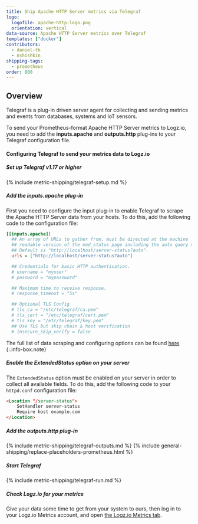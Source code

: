```yaml
---
title: Ship Apache HTTP Server metrics via Telegraf
logo:
  logofile: apache-http-logo.png
  orientation: vertical
data-source: Apache HTTP Server metrics over Telegraf
templates: ["docker"]
contributors:
  - daniel-tk
  - nshishkin
shipping-tags:  
  - prometheus
order: 800
---
```



## Overview

Telegraf is a plug-in driven server agent for collecting and sending metrics and events from databases, systems and IoT sensors.

To send your Prometheus-format Apache HTTP Server metrics to Logz.io, you need to add the **inputs.apache** and **outputs.http** plug-ins to your Telegraf configuration file.

#### Configuring Telegraf to send your metrics data to Logz.io

<div class="tasklist">

##### Set up Telegraf v1.17 or higher

{% include metric-shipping/telegraf-setup.md %}

##### Add the inputs.apache plug-in

First you need to configure the input plug-in to enable Telegraf to scrape the Apache HTTP Server data from your hosts. To do this, add the following code to the configuration file:

``` ini
[[inputs.apache]]
  ## An array of URLs to gather from, must be directed at the machine
  ## readable version of the mod_status page including the auto query string.
  ## Default is "http://localhost/server-status?auto".
  urls = ["http://localhost/server-status?auto"]

  ## Credentials for basic HTTP authentication.
  # username = "myuser"
  # password = "mypassword"

  ## Maximum time to receive response.
  # response_timeout = "5s"

  ## Optional TLS Config
  # tls_ca = "/etc/telegraf/ca.pem"
  # tls_cert = "/etc/telegraf/cert.pem"
  # tls_key = "/etc/telegraf/key.pem"
  ## Use TLS but skip chain & host verification
  # insecure_skip_verify = false
```

<!-- info-box-start:info -->
The full list of data scraping and configuring options can be found [here](https://github.com/influxdata/telegraf/blob/release-1.18/plugins/inputs/apache/README.md)
{:.info-box.note}
<!-- info-box-end -->
  

##### Enable the ExtendedStatus option on your server
  
The `ExtendedStatus` option must be enabled on your server in order to collect all available fields. To do this, add the following code to your `httpd.conf` configuration file:
  
```html
<Location "/server-status">
    SetHandler server-status
    Require host example.com
</Location>
```


##### Add the outputs.http plug-in
  
{% include metric-shipping/telegraf-outputs.md %}
{% include general-shipping/replace-placeholders-prometheus.html %}
  
##### Start Telegraf

{% include metric-shipping/telegraf-run.md %}

##### Check Logz.io for your metrics

Give your data some time to get from your system to ours, then log in to your Logz.io Metrics account, and open [the Logz.io Metrics tab](https://app.logz.io/#/dashboard/metrics/).


</div>
